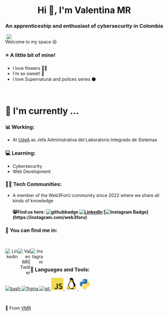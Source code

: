 <h1 align="center">Hi 👋, I'm Valentina MR</h1>
<h3 align="center">An apprenticeship and enthusiast of cybersecurity in Colombia</h3>

<img align='right' src='https://github.com/ValenMR/ValenMR/assets/79924429/9f6caba4-0173-42ab-87b7-45c33ea8d9d5' width='500"'>
<!-- ![octocat-1-valenMR](https://github.com/ValenMR/ValenMR/assets/79924429/9f6caba4-0173-42ab-87b7-45c33ea8d9d5) -->

Welcome to my space 😝
### :star: A little bit of mine!
- I love flowers 🌻🌷
- I'm so sweet! 🍬
- I love Supernatural and polices series ⚫


<br/>

#  :calendar: I'm currently ...

### :bar_chart: Working:

- At [UdeA](https://www.linkedin.com/school/udea-/mycompany/) as Jefa Administrativa del Laboratorio Integrado de Sistemas

### :computer: Learning:

- Cybersecurity
- Web Development 

### :technologist: Tech Communities:

- A member of the Web3ForU community since 2022 where we share all kinds of knowledge
     #### :smile_cat:Find us here:  ![githubbadge](https://img.shields.io/github/followers/baiana?style=social) <a href="https://www.linkedin.com/in/web3foru-comunidad-750934254/"><img alt="LinkedIn" src="https://img.shields.io/badge/LinkedIn-Web3ForU-blue?style=flat&logo=linkedin"></a> [![Instagram Badge](https://img.shields.io/badge/-web3foru-purple?&logo=instagram&logoColor=white&link=[https://www.instagram.com/web3foru/](https://www.instagram.com/web3foru/))](https://instagram.com/web3foru)
  

### :purple_heart: You can find me in:
<br/>

<p align="right"> <a href="https://www.linkedin.com/in/valentina-muñozti/"> <img align="left" alt="Linkedin" width="40" src="https://cdn.jsdelivr.net/npm/simple-icons@v3/icons/linkedin.svg" /> </a>
  <a href="https://x.com/VMR1010"> <img align="left" alt="Valen MR| Twitter" width="40" src="https://upload.wikimedia.org/wikipedia/commons/c/cc/X_icon.svg" /> </a> <a href="https://www.instagram.com/valentina_mr10/"> <img align="left" alt="Instagram" width="40" src="https://cdn.jsdelivr.net/npm/simple-icons@v3/icons/instagram.svg" /> </a>
<br/>

<br/>

### :robot: Languages and Tools:
<p align="left"> <a href="https://www.gnu.org/software/bash/" target="_blank" rel="noreferrer"> <img src="https://www.vectorlogo.zone/logos/gnu_bash/gnu_bash-icon.svg" alt="bash" width="40" height="40"/> </a> <a href="https://www.figma.com/" target="_blank" rel="noreferrer"> <img src="https://www.vectorlogo.zone/logos/figma/figma-icon.svg" alt="figma" width="40" height="40"/> </a> <a href="https://git-scm.com/" target="_blank" rel="noreferrer"> <img src="https://www.vectorlogo.zone/logos/git-scm/git-scm-icon.svg" alt="git" width="40" height="40"/> </a> <a href="https://developer.mozilla.org/en-US/docs/Web/JavaScript" target="_blank" rel="noreferrer"> <img src="https://raw.githubusercontent.com/devicons/devicon/master/icons/javascript/javascript-original.svg" alt="javascript" width="40" height="40"/> </a> <a href="https://www.linux.org/" target="_blank" rel="noreferrer"> <img src="https://raw.githubusercontent.com/devicons/devicon/master/icons/linux/linux-original.svg" alt="linux" width="40" height="40"/> </a> <a href="https://www.python.org" target="_blank" rel="noreferrer"> <img src="https://raw.githubusercontent.com/devicons/devicon/master/icons/python/python-original.svg" alt="python" width="40" height="40"/> </a> </p>


<br/>

🍻 From [VMR](https://github.com/ValenMR)
<!--
**ValenMR/ValenMR** is a ✨ _special_ ✨ repository because its `README.md` (this file) appears on your GitHub profile.

Here are some ideas to get you started:

- 🔭 I’m currently working on ...
- 🌱 I’m currently learning ...
- 👯 I’m looking to collaborate on ...
- 🤔 I’m looking for help with ...
- 💬 Ask me about ...
- 📫 How to reach me: ...
- 😄 Pronouns: ...
- ⚡ Fun fact: ...
-->
